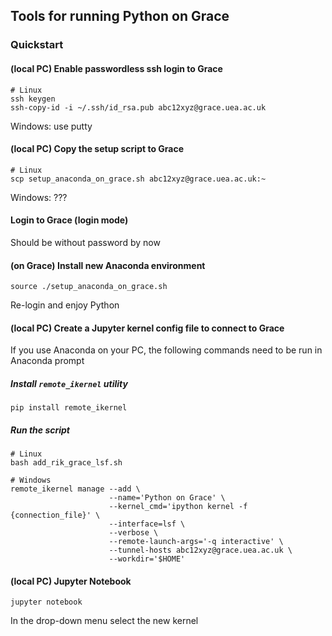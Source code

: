 ## Tools for running Python on Grace

### Quickstart
#### (local PC) Enable passwordless ssh login to Grace
```
# Linux
ssh keygen
ssh-copy-id -i ~/.ssh/id_rsa.pub abc12xyz@grace.uea.ac.uk
```
Windows: use putty

#### (local PC) Copy the setup script to Grace
```
# Linux
scp setup_anaconda_on_grace.sh abc12xyz@grace.uea.ac.uk:~

```
Windows: ???

#### Login to Grace (login mode)
Should be without password by now

#### (on Grace) Install new Anaconda environment
```
source ./setup_anaconda_on_grace.sh
```
Re-login and enjoy Python

#### (local PC) Create a Jupyter kernel config file to connect to Grace
If you use Anaconda on your PC, the following commands need to be run in Anaconda prompt
##### Install `remote_ikernel` utility
```
pip install remote_ikernel
```
##### Run the script
```
# Linux
bash add_rik_grace_lsf.sh
```
```
# Windows
remote_ikernel manage --add \
                      --name='Python on Grace' \
                      --kernel_cmd='ipython kernel -f {connection_file}' \
                      --interface=lsf \
                      --verbose \
                      --remote-launch-args='-q interactive' \
                      --tunnel-hosts abc12xyz@grace.uea.ac.uk \
                      --workdir='$HOME'
```
#### (local PC) Jupyter Notebook
```
jupyter notebook
```
In the drop-down menu select the new kernel
